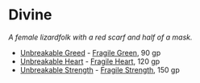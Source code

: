 # Divine

*A female lizardfolk with a red scarf and half of a mask.*

* [Unbreakable Greed](/charms/unbreakable_greed.md) - [Fragile Green](/charms/fragile_greed.md), 90 gp
* [Unbreakable Heart](/charms/unbreakable_heart.md) - [Fragile Heart](/charms/fragile_heart.md), 120 gp
* [Unbreakable Strength](/charms/unbreakable_strength.md) - [Fragile Strength](/charms/fragile_strength.md), 150 gp
